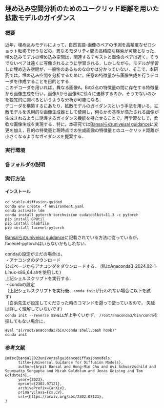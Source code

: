 ## 埋め込み空間分析のためのユークリッド距離を用いた拡散モデルのガイダンス

<!--
**1116211089-MikiYanobu/1116211089-MikiYanobu** is a ✨ _special_ ✨ repository because its `README.md` (this file) appears on your GitHub profile.

Here are some ideas to get you started:

- 🔭 I’m currently working on ...
- 🌱 I’m currently learning ...
- 👯 I’m looking to collaborate on ...
- 🤔 I’m looking for help with ...
- 💬 Ask me about ...
- 📫 How to reach me: ...
- 😄 Pronouns: ...
- ⚡ Fun fact: ...
-->

### 概要
近年，埋め込みモデルによって，自然言語-画像のペアの予測を高精度なゼロショット転移で行うなどの，異なるモダリティ間の高精度な検索が可能となった．
埋め込みモデルの埋め込み空間は，関連するテキストと画像のペアは近く，そうでないペアは遠くに写像されるように学習される．しかしながら，モデルが学習した埋め込み空間が，一般性のあるものなのかは分かっていない．そこで，本研究では，埋め込み空間を分析するために，任意の特徴量から画像生成を行うデコーダを作成することを目的とする．  
このデコーダを用いれば，異なる画像A，Bの2点の特徴量の間に存在する特徴量から画像生成を行い，画像Aから画像Bに徐々に遷移するのか，そうでないのかを視覚的に調べるというような分析が可能になる．  
デコーダを構築するにあたり、拡散モデルのガイダンスという手法を用いる。拡散モデルを汎用的な画像生成器として使用し，何らかの基準が満たされる画像が生成されるように誘導するガイダンス機能を持たせることで，再学習なしで，柔軟な画像生成を実現する．特に，本研究では[Bansalらのuniveisal guidance](https://github.com/arpitbansal297/Universal-Guided-Diffusion)に変更を加え，目的の特徴量と現時点での生成画像の特徴量とのユークリッド距離が小さくなるようなガイダンスを提案する．
### 実行環境
### 各フォルダの説明
### 実行方法
#### インストール
```
cd stable-diffusion-guided
conda env create -f environment.yaml
conda activate ldm
conda install pytorch torchvision cudatoolkit=11.3 -c pytorch
pip install GPUtil
pip install blobfile
pip install facenet-pytorch
```
[Bansalらのuniveisal guidance](https://github.com/arpitbansal297/Universal-Guided-Diffusion)に記載されている方法に従っているが， facenet-pytorchはいらないかもしれない．  
  
condaの設定がまだの場合は，   
・アナコンダのダウンロード  
公式ページからアナコンダをダウンロードする．
(私はAnaconda3-2024.02-1-Linux-x86_64.shを使用した)  
上記シェルスクリプトを実行する．  
・condaの設定  
（上記シェルスクリプトを実行後、`conda init`が行われない場合に以下を試す）  
（白浜先生が設定してくださった時のコマンドを遡って使っているので， 矢延は詳しく理解していないです）  
`conda init --reverse $SHELL`が上手くいかず， `/root/anaconda3/bin/conda`を探してもない場合に，  
```
eval "$(/root/anaconda3/bin/conda shell.bash hook)"
conda init
```

### 参考文献
```
@misc{bansal2023universalguidancediffusionmodels,
      title={Universal Guidance for Diffusion Models}, 
      author={Arpit Bansal and Hong-Min Chu and Avi Schwarzschild and Soumyadip Sengupta and Micah Goldblum and Jonas Geiping and Tom Goldstein},
      year={2023},
      eprint={2302.07121},
      archivePrefix={arXiv},
      primaryClass={cs.CV},
      url={https://arxiv.org/abs/2302.07121}, 
}
```
